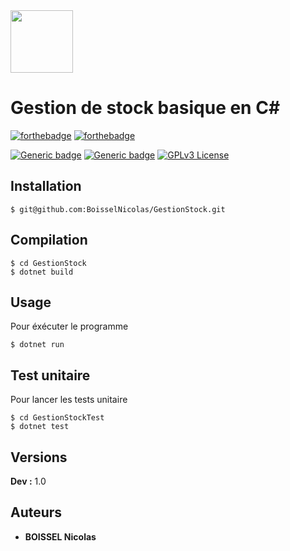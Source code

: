 <img src="https://blog.bracketshow.com/wp-content/uploads/2021/07/csharp.png" width="100px">

# Gestion de stock basique en C#

[![forthebadge](https://forthebadge.com/images/badges/built-with-love.svg)]()
[![forthebadge](https://forthebadge.com/images/badges/made-with-c-sharp.svg)](https://forthebadge.com)

[![Generic badge](https://img.shields.io/badge/For-Training-<green>.svg)](https://shields.io/)
[![Generic badge](https://img.shields.io/badge/Only-Terminal-<green>.svg)](https://shields.io/)
[![GPLv3 License](https://img.shields.io/badge/License-GPL%20v3-yellow.svg)]()


## Installation

```
$ git@github.com:BoisselNicolas/GestionStock.git
```

## Compilation


```
$ cd GestionStock
$ dotnet build
```

## Usage 

Pour éxécuter le programme

```
$ dotnet run 
```

## Test unitaire 

Pour lancer les tests unitaire

```
$ cd GestionStockTest
$ dotnet test 
```

## Versions

**Dev :** 1.0


## Auteurs

* **BOISSEL Nicolas** 
